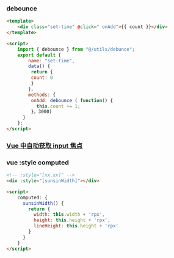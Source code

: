 ### debounce

```html
<template>
	<div class="set-time" @click=" onAdd">{{ count }}</div>
</template>

<script>
	import { debounce } from "@/utils/debunce";
	export default {
		name: "set-time",
		data() {
	     return {
	     count: 0
	     }
		}，
		methods: {
	     onAdd: debounce ( function() {
	       this.count += 1;
	     }，3000)
	  }
	};
</script>
```

### [Vue 中自动获取 input 焦点](https://blog.csdn.net/weixin_40890907/article/details/82346042)

### vue :style computed

```html
<!-- :style="[xx,xx]" -->
<div :style="[sunsinWidth]"></div>

<script>
	computed: {
	  sunsinWidth() {
	    return {
	      width: this.width + 'rpx',
	      height: this.height + 'rpx',
	      lineHeight: this.height + 'rpx'
	    }
	  }
	}
</script>
```
